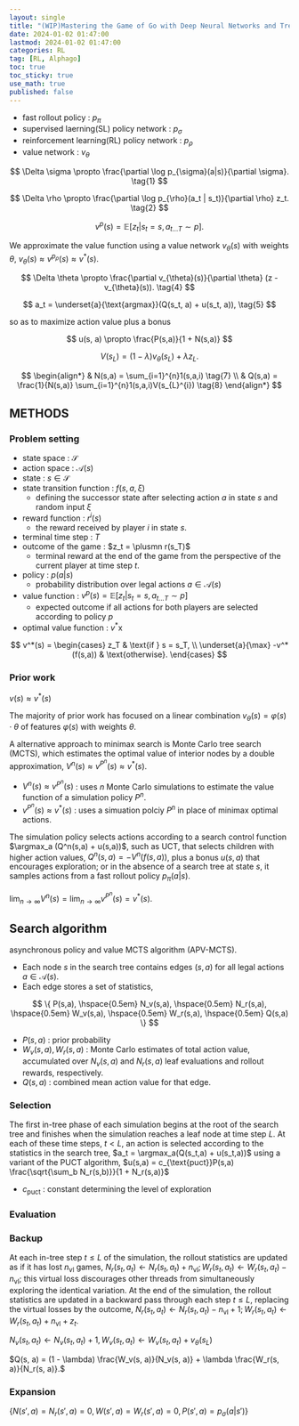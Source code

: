 ```yaml
---
layout: single
title: "(WIP)Mastering the Game of Go with Deep Neural Networks and Tree Search"
date: 2024-01-02 01:47:00
lastmod: 2024-01-02 01:47:00
categories: RL
tag: [RL, Alphago]
toc: true
toc_sticky: true
use_math: true
published: false
---
```


* fast rollout policy : $p_\pi$
* supervised laerning(SL) policy network : $p_\sigma$
* reinforcement learning(RL) policy network : $p_\rho$
* value network : $v_\theta$

$$
\Delta \sigma \propto \frac{\partial \log p_{\sigma}(a|s)}{\partial \sigma}. \tag{1}
$$

$$
\Delta \rho \propto \frac{\partial \log p_{\rho}(a_t | s_t)}{\partial \rho} z_t. \tag{2}
$$

$$
v^p(s) = \mathbb{E} \left [ z_t | s_t = s, a_{t...T} \sim p \right ]. \tag{3}
$$

We approximate the value function using a value network $v_{\theta}(s)$ with weights $\theta$, $v_{\theta}(s) \approx v^{p_{\rho}}(s) \approx v^{*}(s)$.

$$
\Delta \theta \propto \frac{\partial v_{\theta}(s)}{\partial \theta} (z - v_{\theta}(s)). \tag{4}
$$

$$
a_t = \underset{a}{\text{argmax}}(Q(s_t, a) + u(s_t, a)), \tag{5}
$$

so as to maximize action value plus a bonus

$$
u(s, a) \propto \frac{P(s,a)}{1 + N(s,a)}
$$

$$
V(s_L) = (1-\lambda)v_{\theta}(s_L)+\lambda z_L. \tag{6}
$$

$$
\begin{align*}
    & N(s,a) = \sum_{i=1}^{n}1(s,a,i) \tag{7} \\
    & Q(s,a) = \frac{1}{N(s,a)} \sum_{i=1}^{n}1(s,a,i)V(s_{L}^{i}) \tag{8}
\end{align*}
$$

## METHODS

### Problem setting

* state space : $\mathcal{S}$
* action space : $\mathcal{A}(s)$
* state : $s \in \mathcal{S}$
* state transition function : $f(s, a, \xi)$
  * defining the successor state after selecting action $a$ in state $s$ and random input $\xi$
* reward function : $r^{i}(s)$
  * the reward received  by player $i$ in state $s$.
* terminal time step : $T$
* outcome of the game : $z_t = \plusmn r(s_T)$
  * terminal reward at the end of the game from the perspective of the current player at time step $t$.
* policy : $p(a|s)$
  * probability distribution over legal actions $a \in \mathcal{A}(s)$
* value function : $v^p(s) = \mathbb{E} \left[ z_t \vert s_t = s, a_{t...T} \sim p \right]$
  * expected outcome if all actions for both players are selected according to policy $p$
* optimal value function : $v^{*}$x

$$
v^*(s) = 
\begin{cases} 
z_T & \text{if } s = s_T, \\
\underset{a}{\max} -v^*(f(s,a)) & \text{otherwise}.
\end{cases}
$$

### Prior work

$v(s) \approx v^{*}(s)$

The majority of prior work has focused on a linear combination $v_{\theta}(s) = \varphi(s) \cdot \theta$ of features $\varphi(s)$ with weights $\theta$.

A alternative approach to minimax search is Monte Carlo tree search (MCTS), which estimates the optimal value of interior nodes by a double approximation, $V^n(s) \approx v^{P^n}(s) \approx v^{*}(s)$.
* $V^n(s) \approx v^{P^n}(s)$ : uses $n$ Monte Carlo simulations to estimate the value function of a simulation policy $P^n$.
* $v^{P^n}(s) \approx v^{*}(s)$ : uses a simuation polciy $P^n$ in place of minimax optimal actions.

The simulation policy selects actions according to a search control function $\argmax_a (Q^n(s,a) + u(s,a))$, such as UCT, that selects children with higher action values, $Q^n(s,a) = -V^n(f(s,a))$, plus a bonus $u(s,a)$ that encourages exploration; or in the absence of a search tree at state $s$, it samples actions from a fast rollout policy $p_\pi(a \vert s)$.

$\lim_{n \rightarrow \infty}V^{n}(s) = \lim_{n \rightarrow \infty}v^{P^n}(s)=v^{*}(s)$.

## Search algorithm

asynchronous policy and value MCTS algorithm (APV-MCTS).
* Each node $s$ in the search tree contains edges $(s,a)$ for all legal actions $a \in \mathcal{A}(s)$.
* Each edge stores a set of statistics,

$$
\{ P(s,a), \hspace{0.5em} N_v(s,a), \hspace{0.5em} N_r(s,a), \hspace{0.5em} W_v(s,a), \hspace{0.5em} W_r(s,a), \hspace{0.5em} Q(s,a) \}
$$

* $P(s,a)$ : prior probability
* $W_v(s,a), W_r(s,a)$ : Monte Carlo estimates of total action value, accumulated over $N_v(s,a)$ and $N_r(s,a)$ leaf evaluations and rollout rewards, respectively.
* $Q(s,a)$ : combined mean action value for that edge.

### Selection

The first in-tree phase of each simulation begins at the root of the search tree and finishes when the simulation reaches a leaf node at time step $L$. At each of these time steps, $t < L$, an action is selected according to the statistics in the search tree, $a_t = \argmax_a(Q(s_t,a) + u(s_t,a))$ using a variant of the PUCT algorithm, $u(s,a) = c_{\text{puct}}P(s,a) \frac{\sqrt{\sum_b N_r(s,b)}}{1 + N_r(s,a)}$
* $c_{\text{puct}}$ : constant determining the level of exploration

### Evaluation

### Backup

At each in-tree step $t \leq L$ of the simulation, the rollout statistics are updated as if it has lost $n_{\text{vl}}$ games, $N_r(s_t, a_t) \leftarrow N_r(s_t, a_t) + n_{\text{vl}}; W_r(s_t, a_t) \leftarrow W_r(s_t, a_t) - n_{\text{vl}}$; this virtual loss discourages other threads from simultaneously exploring the identical variation. At the end of the simulation, the rollout statistics are updated in a backward pass through each step $t \leq L$, replacing the virtual losses by the outcome, $N_r(s_t, a_t) \leftarrow N_r(s_t, a_t) - n_{\text{vl}} + 1; W_r(s_t, a_t) \leftarrow W_r(s_t, a_t) + n_{\text{vl}} + z_t$.

$N_v(s_t, a_t) \leftarrow N_v(s_t, a_t) + 1, W_v(s_t, a_t) \leftarrow W_v(s_t, a_t) + v_{\theta}(s_L)$

$Q(s, a) = (1 - \lambda) \frac{W_v(s, a)}{N_v(s, a)} + \lambda \frac{W_r(s, a)}{N_r(s, a)}.$

### Expansion

$\{N(s', a) = N_r(s', a) = 0, W(s', a) = W_r(s', a) = 0, P(s',a) = p_{\sigma}(a|s')\}$